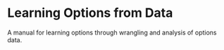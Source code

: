 # Learning Options from Data

A manual for learning options through wrangling and analysis of options data.
